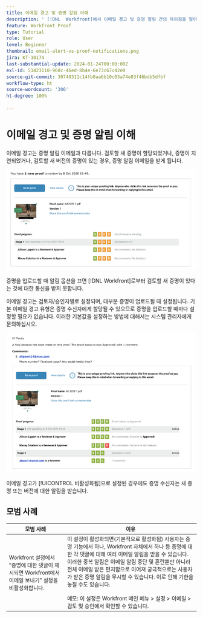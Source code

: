 ```yaml
---
title: 이메일 경고 및 증명 알림 이해
description: ' [!DNL  Workfront]에서 이메일 경고 및 증명 알림 간의 차이점을 알아봅니다.'
feature: Workfront Proof
type: Tutorial
role: User
level: Beginner
thumbnail: email-alert-vs-proof-notifications.png
jira: KT-10174
last-substantial-update: 2024-01-24T00:00:00Z
exl-id: 51423110-960c-46ed-8b4e-6e73c67c42e0
source-git-commit: 30748311c14fb8aa6b10c03a74e83f46bdb5dfbf
workflow-type: ht
source-wordcount: '306'
ht-degree: 100%

---
```


# 이메일 경고 및 증명 알림 이해

이메일 경고는 증명 알림 이메일과 다릅니다. 검토할 새 증명이 할당되었거나, 증명이 지연되었거나, 검토할 새 버전의 증명이 있는 경우, 증명 알림 이메일을 받게 됩니다.

![검토할 새 증명이 있음을 나타내는 증명 알림 이메일의 이미지.](assets/email-alert-1.png)

증명을 업로드할 때 알림 옵션을 끄면 [!DNL Workfront]로부터 검토할 새 증명이 있다는 것에 대한 통신을 받지 못합니다.

이메일 경고는 검토자/승인자별로 설정되며, 대부분 증명이 업로드될 때 설정됩니다. 기본 이메일 경고 유형은 증명 수신자에게 할당될 수 있으므로 증명을 업로드할 때마다 설정할 필요가 없습니다. 이러한 기본값을 설정하는 방법에 대해서는 시스템 관리자에게 문의하십시오.

![증명에 대한 결정이 내려졌고 검토할 댓글이 있음을 나타내는 이메일 경고 이미지.](assets/email-alert-2.png)

이메일 경고가 [!UICONTROL 비활성화됨]으로 설정된 경우에도 증명 수신자는 새 증명 또는 버전에 대한 알림을 받습니다.

## 모범 사례

| 모범 사례 | 이유 |
|---|---|
| Workfront 설정에서 “증명에 대한 댓글이 제시되면 Workfront에서 이메일 보내기” 설정을 비활성화합니다. | 이 설정이 활성화되면(기본적으로 활성화됨) 사용자는 증명 기능에서 하나, Workfront 자체에서 하나 등 증명에 대한 각 댓글에 대해 여러 이메일 알림을 받을 수 있습니다. 이러한 중복 알림은 이메일 알림 중단 및 혼란뿐만 아니라 전체 이메일 받은 편지함으로 이어져 궁극적으로는 사용자가 받은 증명 알림을 무시할 수 있습니다. 이로 인해 기한을 놓칠 수도 있습니다. <br> <br>메모: 이 설정은 Workfront 메인 메뉴 > 설정 > 이메일 > 검토 및 승인에서 확인할 수 있습니다. |


